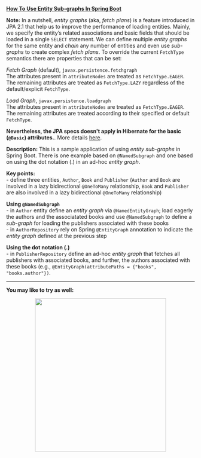 
**[How To Use Entity Sub-graphs In Spring Boot](https://github.com/AnghelLeonard/Hibernate-SpringBoot/tree/master/HibernateSpringBootNamedSubgraph)**

**Note:** In a nutshell, *entity graphs* (aka, *fetch plans*) is a feature introduced in JPA 2.1 that help us to improve the performance of loading entities. Mainly, we specify the entity’s related associations and basic fields that should be loaded in a single `SELECT` statement. We can define multiple *entity graphs* for the same entity and *chain* any number of entities and even use *sub-graphs* to create complex *fetch plans*. To override the current `FetchType` semantics there are properties that can be set:

*Fetch Graph* (default), `javax.persistence.fetchgraph`\
The attributes present in `attributeNodes` are treated as `FetchType.EAGER`. The remaining attributes are treated as `FetchType.LAZY` regardless of the default/explicit `FetchType`.

*Load Graph*, `javax.persistence.loadgraph`\
The attributes present in `attributeNodes` are treated as `FetchType.EAGER`. The remaining attributes are treated according to their specified or default `FetchType`.

**Nevertheless, the JPA specs doesn't apply in Hibernate for the basic (`@Basic`) attributes.**. More details [here](https://github.com/AnghelLeonard/Hibernate-SpringBoot/tree/master/HibernateSpringBootNamedEntityGraphBasicAttrs).

**Description:** This is a sample application of using *entity sub-graphs* in Spring Boot. There is one example based on `@NamedSubgraph` and one based on using the dot notation (.) in an ad-hoc *entity graph*.

**Key points:**\
     - define three entities, `Author`, `Book` and `Publisher` (`Author` and `Book` are involved in a lazy bidirectional `@OneToMany` relationship, `Book` and `Publisher` are also involved in a lazy bidirectional `@OneToMany` relationship)
     
**Using `@NamedSubgraph`**\
     - in `Author` entity define an *entity graph* via  `@NamedEntityGraph`; load eagerly the authors and the associatated books and use `@NamedSubgraph` to define a *sub-graph* for loading the publishers associated with these books\
     - in `AuthorRepository` rely on Spring `@EntityGraph` annotation to indicate the *entity graph* defined at the previous step
     
**Using the dot notation (.)**\
     - in `PublisherRepository` define an ad-hoc *entity graph* that fetches all publishers with associated books, and further, the authors associated with these books (e.g., `@EntityGraph(attributePaths = {"books", "books.author"})`.

-------------------------------

**You may like to try as well:**
<a href="https://leanpub.com/java-persistence-performance-illustrated-guide"><p align="center"><img src="https://github.com/AnghelLeonard/Hibernate-SpringBoot/blob/master/Java%20Persistence%20Performance%20Illustrated%20Guide.jpg" height="410" width="350"/></p></a>

